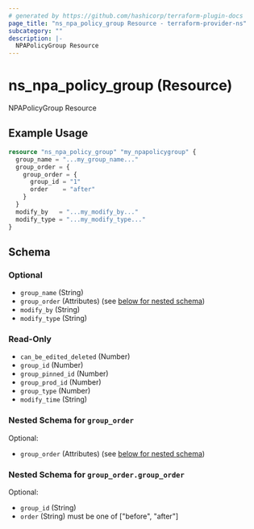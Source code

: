 ```yaml
---
# generated by https://github.com/hashicorp/terraform-plugin-docs
page_title: "ns_npa_policy_group Resource - terraform-provider-ns"
subcategory: ""
description: |-
  NPAPolicyGroup Resource
---
```


# ns_npa_policy_group (Resource)

NPAPolicyGroup Resource

## Example Usage

```terraform
resource "ns_npa_policy_group" "my_npapolicygroup" {
  group_name = "...my_group_name..."
  group_order = {
    group_order = {
      group_id = "1"
      order    = "after"
    }
  }
  modify_by   = "...my_modify_by..."
  modify_type = "...my_modify_type..."
}
```

<!-- schema generated by tfplugindocs -->
## Schema

### Optional

- `group_name` (String)
- `group_order` (Attributes) (see [below for nested schema](#nestedatt--group_order))
- `modify_by` (String)
- `modify_type` (String)

### Read-Only

- `can_be_edited_deleted` (Number)
- `group_id` (Number)
- `group_pinned_id` (Number)
- `group_prod_id` (Number)
- `group_type` (Number)
- `modify_time` (String)

<a id="nestedatt--group_order"></a>
### Nested Schema for `group_order`

Optional:

- `group_order` (Attributes) (see [below for nested schema](#nestedatt--group_order--group_order))

<a id="nestedatt--group_order--group_order"></a>
### Nested Schema for `group_order.group_order`

Optional:

- `group_id` (String)
- `order` (String) must be one of ["before", "after"]


